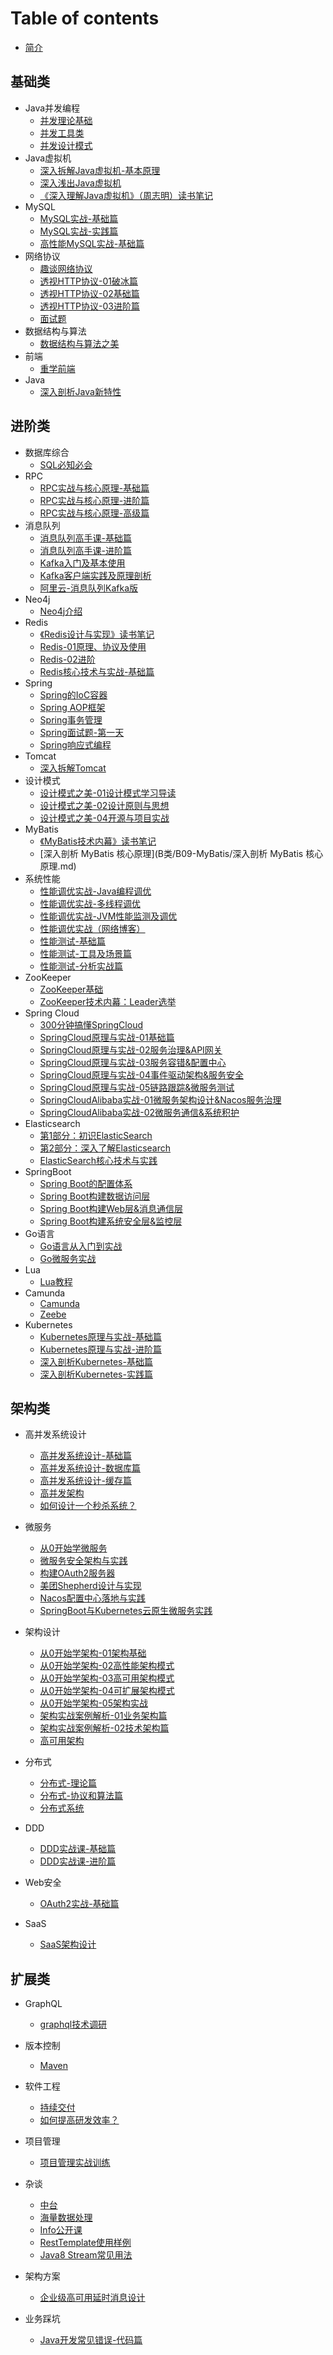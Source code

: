 # Table of contents

- [简介](README.md)

## 基础类

- Java并发编程
  - [并发理论基础](A类/A01-Java并发编程/[极客时间]-Java并发编程-第1部分-并发理论基础.md)
  - [并发工具类](A类/A01-Java并发编程/[极客时间]-Java并发编程-第2部分-并发工具类.md)
  - [并发设计模式](A类/A01-Java并发编程/[极客时间]-Java并发编程-第3部分-并发设计模式.md)
- Java虚拟机
  - [深入拆解Java虚拟机-基本原理](A类/A02-Java虚拟机/[极客时间]-深入拆解Java虚拟机-01基本原理.md)
  - [深入浅出Java虚拟机](A类/A02-Java虚拟机/[拉勾教育]-深入浅出Java虚拟机.md)
  - [《深入理解Java虚拟机》（周志明）读书笔记](A类/A02-Java虚拟机/《深入理解Java虚拟机》（周志明）读书笔记.md)
- MySQL
  - [MySQL实战-基础篇](A类/A03-MySQL/[极客时间]-MySQL实战-01基础篇.md)
  - [MySQL实战-实践篇](A类/A03-MySQL/[极客时间]-MySQL实战-02实践篇.md)
  - [高性能MySQL实战-基础篇](A类/A03-MySQL/[拉勾教育]-高性能MySQL实战-01基础篇.md)
- 网络协议
  - [趣谈网络协议](A类/A04-网络协议/[极客时间]-趣谈网络协议.md)
  - [透视HTTP协议-01破冰篇](A类/A04-网络协议/[极客时间]透视HTTP协议-01破冰篇.md)
  - [透视HTTP协议-02基础篇](A类/A04-网络协议/[极客时间]透视HTTP协议-02基础篇.md)
  - [透视HTTP协议-03进阶篇](A类/A04-网络协议/[极客时间]透视HTTP协议-03进阶篇.md)
  - [面试题](A类/A04-网络协议/面试题.md)
- 数据结构与算法
  - [数据结构与算法之美](A类/A05-数据结构与算法/[极客时间]-数据结构与算法之美.md)
- 前端
  - [重学前端](A类/A06-前端/[极客时间]-重学前端.md)
- Java
  - [深入剖析Java新特性](A类/A07-Java/深入剖析Java新特性-模块1-提升编码效率.md)


## 进阶类

- 数据库综合
  - [SQL必知必会](B类/B01-数据库综合/[极客时间]-SQL必知必会.md)
- RPC
  - [RPC实战与核心原理-基础篇](B类/B02-RPC/[极客时间]-RPC实战与核心原理-01基础篇.md)
  - [RPC实战与核心原理-进阶篇](B类/B02-RPC/[极客时间]-RPC实战与核心原理-02进阶篇.md)
  - [RPC实战与核心原理-高级篇](B类/B02-RPC/[极客时间]-RPC实战与核心原理-03高级篇.md)
- 消息队列
  - [消息队列高手课-基础篇](B类/B03-消息队列/[极客时间]-消息队列高手课-基础篇.md)
  - [消息队列高手课-进阶篇](B类/B03-消息队列/[极客时间]-消息队列高手课-进阶篇.md)
  - [Kafka入门及基本使用](B类/B03-消息队列/[极客时间]-01Kafka入门及基本使用.md)
  - [Kafka客户端实践及原理剖析](B类/B03-消息队列/[极客时间]-02Kafka客户端实践及原理剖析.md)
  - [阿里云-消息队列Kafka版](B类/B03-消息队列/[阿里云]-消息队列Kafka版.md)
- Neo4j
  - [Neo4j介绍](B类/B04-Neo4j/[个人整理]-Neo4J基础.md)
- Redis
  - [《Redis设计与实现》读书笔记](B类/B05-Redis/《Redis设计与实现》读书笔记.md)
  - [Redis-01原理、协议及使用](B类/B05-Redis/Redis-01原理、协议及使用.md)
  - [Redis-02进阶](B类/B05-Redis/Redis-02进阶.md)
  - [Redis核心技术与实战-基础篇](B类/B05-Redis/Redis核心技术与实战-01基础篇.md)
- Spring
  - [Spring的IoC容器](B类/B06-Spring/《Spring揭秘》第二部分-Spring的IoC容器.md)
  - [Spring AOP框架](B类/B06-Spring/《Spring揭秘》第三部分-Spring%20AOP框架.md)
  - [Spring事务管理](B类/B06-Spring/《Spring揭秘》第五部分-事务管理.md)
  - [Spring面试题-第一天](B类/B06-Spring/Spring面试题-第一天.md)
  - [Spring响应式编程](B类/B06-Spring/Spring响应式编程.md)
- Tomcat
  - [深入拆解Tomcat](B类/B07-Tomcat/[极客时间]-深入拆解Tomcat.md)
- 设计模式
  - [设计模式之美-01设计模式学习导读](B类/B08-设计模式/[极客时间]-设计模式之美-01设计模式学习导读.md)
  - [设计模式之美-02设计原则与思想](B类/B08-设计模式/[极客时间]-设计模式之美-02设计原则与思想.md)
  - [设计模式之美-04开源与项目实战](B类/B08-设计模式/[极客时间]-设计模式之美-04开源与项目实战.md)
- MyBatis
  - [《MyBatis技术内幕》读书笔记](B类/B09-MyBatis/《MyBatis技术内幕》读书笔记.md)
  - [深入剖析 MyBatis 核心原理](B类/B09-MyBatis/深入剖析 MyBatis 核心原理.md)
- 系统性能
  - [性能调优实战-Java编程调优](B类/B10-系统性能/[极客时间]-性能调优实战-01Java编程调优.md)
  - [性能调优实战-多线程调优](B类/B10-系统性能/[极客时间]-性能调优实战-02多线程调优.md)
  - [性能调优实战-JVM性能监测及调优](B类/B10-系统性能/[极客时间]-性能调优实战-03JVM性能监测及调优.md)
  - [性能调优实战（网络博客）](B类/B10-系统性能/[网络博客]-性能调优实战.md)
  - [性能测试-基础篇](B类/B10-系统性能/[极客时间]-性能测试-01基础篇.md)
  - [性能测试-工具及场景篇](B类/B10-系统性能/[极客时间]-性能测试-02工具及场景篇.md)
  - [性能测试-分析实战篇](B类/B10-系统性能/[极客时间]-性能测试-05分析实战篇.md)
- ZooKeeper
  - [ZooKeeper基础](B类/B11-ZooKeeper/[个人整理]ZooKeeper学习笔记.md)
  - [ZooKeeper技术内幕：Leader选举](B类/B11-ZooKeeper/ZooKeeper技术内幕：Leader选举.md)
- Spring Cloud
  - [300分钟搞懂SpringCloud](B类/B12-SpringCloud/[拉勾]-300分钟搞懂SpringCloud.md)
  - [SpringCloud原理与实战-01基础篇](B类/B12-SpringCloud/[拉勾]-SpringCloud原理与实战-01基础篇.md)
  - [SpringCloud原理与实战-02服务治理&API网关](B类/B12-SpringCloud/[拉勾]-SpringCloud原理与实战-02服务治理&API网关.md)
  - [SpringCloud原理与实战-03服务容错&配置中心](B类/B12-SpringCloud/[拉勾]-SpringCloud原理与实战-03服务容错&配置中心.md)
  - [SpringCloud原理与实战-04事件驱动架构&服务安全](B类/B12-SpringCloud/[拉勾]-SpringCloud原理与实战-04事件驱动架构&服务安全.md)
  - [SpringCloud原理与实战-05链路跟踪&微服务测试](B类/B12-SpringCloud/[拉勾]-SpringCloud原理与实战-05链路跟踪&微服务测试.md)
  - [SpringCloudAlibaba实战-01微服务架构设计&Nacos服务治理](B类/B12-SpringCloud/[拉勾]-SpringCloudAlibaba实战-01微服务架构设计&Nacos服务治理.md)
  - [SpringCloudAlibaba实战-02微服务通信&系统积护](B类/B12-SpringCloud/[拉勾]-SpringCloudAlibaba实战-02微服务通信&系统保护.md)
- Elasticsearch
  - [第1部分：初识ElasticSearch](B类/B13-Elasticsearch/第1部分：初识ElasticSearch.md)
  - [第2部分：深入了解Elasticsearch](B类/B13-Elasticsearch/第2部分：深入了解Elasticsearch.md)
  - [ElasticSearch核心技术与实践](B类/B13-Elasticsearch/[geek]-ElasticSearch核心技术与实践.md)
- SpringBoot
  - [Spring Boot的配置体系](B类/B14-SpringBoot/[拉勾]-SpringBoot实战-01配置体系.md)
  - [Spring Boot构建数据访问层](B类/B14-SpringBoot/[拉勾]-SpringBoot实战-02构建数据访问层.md)
  - [Spring Boot构建Web层&消息通信层](B类/B14-SpringBoot/[拉勾]-SpringBoot实战-03构建Web服务层&消息通信层.md)
  - [Spring Boot构建系统安全层&监控层](B类/B14-SpringBoot/[拉勾]-SpringBoot实战-04构建系统安全层&监控层.md)
- Go语言
  - [Go语言从入门到实战](B类/B15-Go语言/[极客时间]-Go语言从入门到实战.md)
  - [Go微服务实战](B类/B15-Go语言/[拉勾]-Go微服务实战.md)
- Lua
  - [Lua教程](B类/B16-Lua/[runoob]-Lua教程.md)
- Camunda
  - [Camunda](B类/B17-Camunda/Camunda.md)
  - [Zeebe](B类/B17-Camunda/Zeebe.md)
- Kubernetes
  - [Kubernetes原理与实战-基础篇](B类/B18-Kubernetes/Kubernetes原理与实战-01基础篇.md)
  - [Kubernetes原理与实战-进阶篇](B类/B18-Kubernetes/Kubernetes原理与实战-02进阶篇.md)
  - [深入剖析Kubernetes-基础篇](B类/B18-Kubernetes/深入剖析Kubernetes-01基础篇.md)
  - [深入剖析Kubernetes-实践篇](B类/B18-Kubernetes/深入剖析Kubernetes-02实践篇.md)

## 架构类

- 高并发系统设计
  - [高并发系统设计-基础篇](C类/C01-高并发系统设计/[极客时间]-高并发系统设计-01基础篇.md)
  - [高并发系统设计-数据库篇](C类/C01-高并发系统设计/[极客时间]-高并发系统设计-02数据库篇.md)
  - [高并发系统设计-缓存篇](C类/C01-高并发系统设计/[极客时间]-高并发系统设计-03缓存篇.md)
  - [高并发架构](C类/C01-高并发系统设计/[advanced-java]-高并发架构.md)
  - [如何设计一个秒杀系统？](C类/C01-高并发系统设计/[极客时间]-如何设计一个秒杀系统？.md)

- 微服务
  - [从0开始学微服务](C类/C02-微服务/[极客时间]-从0开始学微服务.md)
  - [微服务安全架构与实践](C类/C02-微服务/[极客时间]-01微服务安全架构与实践.md)
  - [构建OAuth2服务器](C类/C02-微服务/[极客时间]-08构建OAuth2服务器.md)
  - [美团Shepherd设计与实现](C类/C02-微服务/[美团]Shepherd设计与实现.md)
  - [Nacos配置中心落地与实践](C类/C02-微服务/BLOG-Nacos配置中心落地与实践.md)
  - [SpringBoot与Kubernetes云原生微服务实践](C类/C02-微服务/[极客时间]-SpringBoot与Kubernetes云原生微服务实践.md)
  
- 架构设计
  - [从0开始学架构-01架构基础](C类/C03-架构设计/[极客时间]-从0开始学架构-01架构基础.md)
  - [从0开始学架构-02高性能架构模式](C类/C03-架构设计/[极客时间]-从0开始学架构-02高性能架构模式.md)
  - [从0开始学架构-03高可用架构模式](C类/C03-架构设计/[极客时间]-从0开始学架构-03高可用架构模式.md)
  - [从0开始学架构-04可扩展架构模式](C类/C03-架构设计/[极客时间]-从0开始学架构-04可扩展架构模式.md)
  - [从0开始学架构-05架构实战](C类/C03-架构设计/[极客时间]-从0开始学架构-05架构实战.md)
  - [架构实战案例解析-01业务架构篇](C类/C03-架构设计/[极客时间]-架构实战案例解析-01业务架构篇.md)
  - [架构实战案例解析-02技术架构篇](C类/C03-架构设计/[极客时间]-架构实战案例解析-02技术架构篇.md)
  - [高可用架构](C类/C03-架构设计/[advanced-java]-高可用架构.md)
  
- 分布式
  - [分布式-理论篇](C类/C04-分布式/分布式-01理论篇.md)
  - [分布式-协议和算法篇](C类/C04-分布式/分布式-02协议和算法篇.md)
  - [分布式系统](C类/C04-分布式/[advanced-java]-分布式系统.md)

- DDD
  - [DDD实战课-基础篇](C类/C05-DDD/[极客时间]-DDD实战课-01基础篇.md)
  - [DDD实战课-进阶篇](C类/C05-DDD/[极客时间]-DDD实战课-02进阶篇.md)

- Web安全
  - [OAuth2实战-基础篇](C类/C06-Web安全/[极客时间]-OAuth2实战-基础篇.md)

- SaaS
  - [SaaS架构设计](C类/C07-SaaS/SaaS架构设计.md)

## 扩展类

- GraphQL
  - [graphql技术调研](D类/D01-GraphQL/[graphql.cn]-调研graphql技术.md)

- 版本控制
  - [Maven](D类/D02-版本控制/[RUNOOB]-Maven教程.md)

- 软件工程
  - [持续交付](D类/D03-软件工程/[极客时间]-持续交付.md)
  - [如何提高研发效率？](D类/D03-软件工程/[极客时间]-如何提高研发效率？.md)

- 项目管理
  - [项目管理实战训练](D类/D06-项目管理/[授客学堂]-项目管理实战训练.md)

- 杂谈
  - [中台](D类/D08-杂谈/[极客时间]-说透中台.md)
  - [海量数据处理](D类/D08-杂谈/[advanced-java]-海量数据处理.md)
  - [Info公开课](D类/D08-杂谈/InfoQ公开课.md)
  - [RestTemplate使用样例](D类/D08-杂谈/RestTemplate使用样例.md)
  - [Java8 Stream常见用法](D类/D08-杂谈/Java8%20Stream常见用法.md)
  
- 架构方案
  - [企业级高可用延时消息设计](D类/D09-架构方案/企业级高可用延时消息设计.md)

- 业务踩坑
  - [Java开发常见错误-代码篇](D类/D10-业务踩坑/[极客时间]-Java开发常见错误-01代码篇.md)

